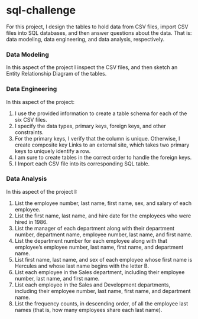# sql-challenge
For this project, I design the tables to hold data from CSV files, import CSV files into SQL databases, and then answer questions about the data. That is: data modeling, data engineering, and data analysis, respectively.

### Data Modeling
In this aspect of the project I inspect the CSV files, and then sketch an Entity Relationship Diagram of the tables.

### Data Engineering
In this aspect of the project:
1. I use the provided information to create a table schema for each of the six CSV files. 
2. I specify the data types, primary keys, foreign keys, and other constraints.
3. For the primary keys, I verify that the column is unique. Otherwise, I create composite key Links to an external site, which takes two primary keys to uniquely identify a row.
4. I am sure to create tables in the correct order to handle the foreign keys.
5. I Import each CSV file into its corresponding SQL table.

### Data Analysis
In this aspect of the project I:
1. List the employee number, last name, first name, sex, and salary of each employee.
2. List the first name, last name, and hire date for the employees who were hired in 1986.
3. List the manager of each department along with their department number, department name, employee number, last name, and first name.
4. List the department number for each employee along with that employee’s employee number, last name, first name, and department name.
5. List first name, last name, and sex of each employee whose first name is Hercules and whose last name begins with the letter B.
6. List each employee in the Sales department, including their employee number, last name, and first name.
7. List each employee in the Sales and Development departments, including their employee number, last name, first name, and department name.
8. List the frequency counts, in descending order, of all the employee last names (that is, how many employees share each last name).
